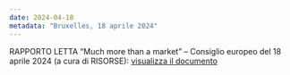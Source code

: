 ```yaml
---
date: 2024-04-18
metadata: "Bruxelles, 18 aprile 2024"
---
```


RAPPORTO LETTA “Much more than a market” – Consiglio europeo del 18 aprile 2024 (a cura di RISORSE): <a href="/assets/2024-04-18-rapporto-letta-prefazione-conclusioni-consiglio-europeo.pdf" target="_blank">visualizza il documento</a>
